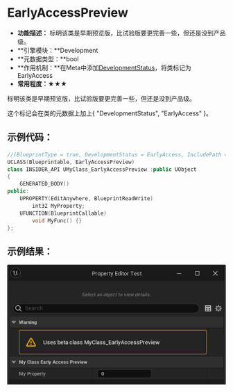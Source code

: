 # EarlyAccessPreview

- **功能描述：** 标明该类是早期预览版，比试验版要更完善一些，但还是没到产品级。
- **引擎模块：**Development
- **元数据类型：**bool
- **作用机制：**在Meta中添加[DevelopmentStatus](../../../../Meta/Development/DevelopmentStatus.md)，将类标记为EarlyAccess
- **常用程度：★★★**

标明该类是早期预览版，比试验版要更完善一些，但还是没到产品级。

这个标记会在类的元数据上加上{ "DevelopmentStatus", "EarlyAccess" }。

## 示例代码：

```cpp
//(BlueprintType = true, DevelopmentStatus = EarlyAccess, IncludePath = Class/Display/MyClass_Deprecated.h, IsBlueprintBase = true, ModuleRelativePath = Class/Display/MyClass_Deprecated.h)
UCLASS(Blueprintable, EarlyAccessPreview)
class INSIDER_API UMyClass_EarlyAccessPreview :public UObject
{
	GENERATED_BODY()
public:
	UPROPERTY(EditAnywhere, BlueprintReadWrite)
		int32 MyProperty;
	UFUNCTION(BlueprintCallable)
		void MyFunc() {}
};
```

## 示例结果：

![Untitled](Untitled.png)